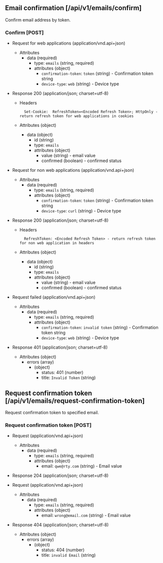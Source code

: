 ## Email confirmation [/api/v1/emails/confirm]
Confirm email address by token.
### Confirm [POST]

+ Request for web applications (application/vnd.api+json)
    + Attributes
        + data (required)
            + type: `emails` (string, required)
            + attributes (object)
                + `confirmation-token`: `token` (string) - Confirmation token string
                + `device-type`: `web`          (string) - Device type  

+ Response 200 (application/json; charset=utf-8)
    + Headers

            Set-Cookie:  RefreshToken=<Encoded Refresh Token>; HttpOnly - return refresh token for web applications in cookies

    + Attributes (object)
        + data (object)
            + id (string)
            + type: `emails`
            + attributes (object)
                + value      (string)  - email value
                + confirmed  (boolean) - confirmed status

+ Request for non web applications (application/vnd.api+json)
    + Attributes
        + data (required)
            + type: `emails` (string, required)
            + attributes (object)
                + `confirmation-token`: `token` (string) - Confirmation token string
                + `device-type`: `curl`         (string) - Device type  

+ Response 200 (application/json; charset=utf-8)
    + Headers

            RefreshToken: <Encoded Refresh Token> - return refresh token for non web application in headers

    + Attributes (object)
        + data (object)
            + id (string)
            + type: `emails`
            + attributes (object)
                + value      (string)  - email value
                + confirmed  (boolean) - confirmed status
                    
+ Request failed (application/vnd.api+json)
    + Attributes
        + data (required)
            + type: `emails` (string, required)
            + attributes (object)
                + `confirmation-token`: `invalid token` (string) - Confirmation token string
                + `device-type`: `web`                  (string) - Device type
                  
+ Response 401 (application/json; charset=utf-8)
    + Attributes (object)
        + errors (array)
            + (object)
                + status: 401 (number)
                + title: `Invalid Token` (string)

## Request confirmation token [/api/v1/emails/request-confirmation-token]
Request confirmation token to specified email.
### Request confirmation token [POST]

+ Request (application/vnd.api+json)
    + Attributes
        + data (required)
            + type: `emails` (string, required)
            + attributes (object)
                + email: `qwe@rty.com` (string) - Email value

+ Response 204 (application/json; charset=utf-8)

+ Request (application/vnd.api+json)
    + Attributes
        + data (required)
            + type: `emails` (string, required)
            + attributes (object)
                + email: `wrong@email.com` (string) - Email value

+ Response 404 (application/json; charset=utf-8)
    + Attributes (object)
        + errors (array)
            + (object)
                + status: 404 (number)
                + title: `invalid Email` (string)